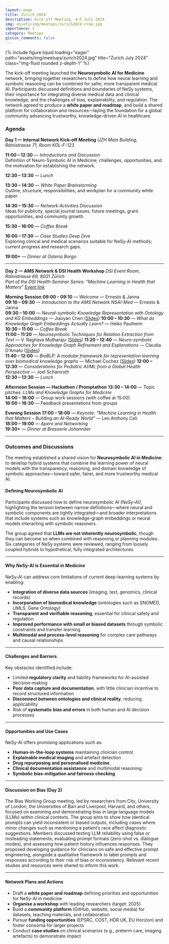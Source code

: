 ```yaml
---
layout: page
title: Zurich 2024
description: Kick-off Meeting, 4–5 July 2024
img: assets/img/meetups/zurich2024-crop.jpg
importance: 1
category: Meetups
giscus_comments: false
---
```


<div class="row">
    <div class="col-sm mt-3 mt-md-0">
        {% include figure.liquid loading="eager" path="assets/img/meetups/zurich2024.jpg" title="Zurich July 2024" class="img-fluid rounded z-depth-1" %}
    </div>
</div>
<!-- div class="caption">
    This image can also have a caption. It's like magic.
</div -->

The kick-off meeting launched the **Neurosymbolic AI for Medicine** network, bringing together researchers to define how neural learning and symbolic reasoning can be combined for safer, more transparent medical AI. Participants discussed definitions and boundaries of NeSy systems, their importance for integrating diverse medical data and clinical knowledge, and the challenges of bias, explainability, and regulation. The network agreed to produce a **white paper and roadmap**, and build a shared platform for collaboration and resources—laying the foundation for a global community advancing trustworthy, knowledge-driven AI in healthcare.


### Agenda

**Day 1 — Internal Network Kick-off Meeting**
_UZH Main Building, Rämistrasse 71, Room KOL-F-123_

**11:00 – 12:30** — _Introductions and Discussion_  
Definition of Neuro-Symbolic AI in Medicine; challenges, opportunities, and the motivation for establishing the network.

**12:30 – 13:30** — _Lunch_

**13:30 – 14:30** — _White Paper Brainstorming_  
Outline, structure, responsibilities, and workplan for a community white paper.

**14:30 – 15:30** — _Network Activities Discussion_  
Ideas for publicity, special journal issues, future meetings, grant opportunities, and community growth.

**15:30 – 16:00** — _Coffee Break_

**16:00 – 17:30** — _Case Studies Deep Dive_  
Exploring clinical and medical scenarios suitable for NeSy-AI methods; current progress and research gaps.

**19:00+** — _Dinner at Osteria Borgo_

---

**Day 2 — AMS Network & DSI Health Workshop**
_DSI Event Room, Rämistrasse 69, 8001 Zürich_  
_Part of the DSI Health Seminar Series: “Machine Learning in Health that Matters”_
[Event link](https://health.dsi.uzh.ch/news/save-the-date-machine-learning-in-health-that-matters-july-5th/)

**Morning Session**
**09:00 – 09:10** — _Welcome_ — Ernesto & Janna  
**09:10 – 09:30** — _Introduction to the AMS Network NSAI-Med_ — Ernesto & Janna  
**09:30 – 10:00** — _Neural-symbolic Knowledge Representation with Ontology and KG Embeddings_ — Jiaoyan Chen ([Slides](assets/pdf/meetups/zurich-jiaoyan.pdf)) 
**10:00 – 10:30** — _What do Knowledge Graph Embeddings Actually Learn?_ — Heiko Paulheim  
**10:30 – 11:00** — _Coffee Break_  
**11:00 – 11:20** — _Neurosymbolic Techniques for Relation Extraction from Text_ — V. Raghava Mutharaju  ([Slides](assets/pdf/meetups/zurich-raghava.pdf))
**11:20 – 12:40** — _Neuro-symbolic Approaches for Knowledge Graph Refinement and Explanations_ — Claudia D'Amato ([Slides](assets/pdf/meetups/zurich-claudia.pdf))  
**11:40 – 12:00** — _BioBLP: A modular framework for representation learning over biomedical knowledge graphs_ — Michael Cochez ([Slides](assets/pdf/meetups/zurich-michael.pdf))
**12:00 – 12:30** — _Considerations for Pediatric AI/ML from a Global Health Perspective_ — Joel Schamroth  
**12:30 – 13:30** — _Lunch_


**Afternoon Session — Hackathon / Promptathon**
**13:30 – 14:00** — Topic pitches: _LLMs and Knowledge Graphs for Medicine_  
**14:00 – 16:00** — Group work sessions (with coffee at 15:00)  
**16:00 – 16:30** — Feedback presentations from groups

**Evening Session**
**17:00 – 18:00** — _Keynote: “Machine Learning in Health that Matters – Building an AI-Ready World”_ — Leo Anthony Celi  
**18:00 – 19:00** — _Apéro and Networking_  
**19:30+** — _Dinner at Brasserie Johanniter_

---

### Outcomes and Discussions

The meeting established a shared vision for **Neurosymbolic AI in Medicine**:  
to develop hybrid systems that combine the learning power of neural models with the transparency, reasoning, and domain knowledge of symbolic approaches—toward safer, fairer, and more trustworthy medical AI.

#### Defining Neurosymbolic AI

Participants discussed how to define _neurosymbolic AI (NeSy-AI)_, highlighting the tension between narrow definitions—where neural and symbolic components are tightly integrated—and broader interpretations that include systems such as knowledge-graph embeddings or neural models interacting with symbolic reasoners.

The group agreed that **LLMs are not inherently neurosymbolic**, though they can become so when combined with reasoning or planning modules. Six categories of NeSy systems were reviewed, ranging from loosely coupled hybrids to hypothetical, fully integrated architectures.

---

#### Why NeSy-AI is Essential in Medicine

NeSy-AI can address core limitations of current deep-learning systems by enabling:

- **Integration of diverse data sources** (imaging, text, genomics, clinical records)
- **Incorporation of biomedical knowledge** (ontologies such as SNOMED, UMLS, Gene Ontology)
- **Transparent and verifiable reasoning**, essential for clinical safety and regulation
- **Improved performance with small or biased datasets** through symbolic constraints and transfer learning
- **Multimodal and process-level reasoning** for complex care pathways and causal relationships

---

#### Challenges and Barriers

Key obstacles identified include:

- Limited **regulatory clarity** and liability frameworks for AI-assisted decision-making
- **Poor data capture and documentation**, with little clinician incentive to record structured information
- **Disconnect between ontologies and clinical reality**, reducing applicability
- Risk of **systematic bias and errors** in both human and AI decision processes

---

#### Opportunities and Use Cases

NeSy-AI offers promising applications such as:

- **Human-in-the-loop systems** maintaining clinician control
- **Explainable medical imaging** and artefact detection
- **Drug repurposing and personalised medicine**
- **Clinical documentation assistance** and multimodal reasoning
- **Symbolic bias-mitigation and fairness checking**

---

#### Discussion on Bias (Day 2)

The Bias Working Group meeting, led by researchers from City, University of London, the Universities of Bari and Liverpool, Harvard, and others, focused on examining and demonstrating bias in large language models (LLMs) within clinical contexts. The group aims to show how identical prompts can yield inconsistent or biased outputs, including cases where minor changes such as mentioning a patient’s race affect diagnostic suggestions. Members discussed testing LLM reliability using false or misleading statements, evaluating prompt formats (zero-shot vs. dialogue modes), and assessing how patient history influences responses. They proposed developing guidance for clinicians on safe and effective prompt engineering, alongside a qualitative framework to label prompts and responses according to their risk of bias or inconsistency. Relevant recent studies and resources were shared to inform this work.

---

#### Network Plans and Actions

- Draft a **white paper and roadmap** defining priorities and opportunities for NeSy-AI in medicine
- **Organise a workshop** with leading researchers (target: 2025)
- Build a **community platform** (GitHub, website, social media) for datasets, teaching materials, and collaboration
- Pursue **funding opportunities** (EPSRC, COST, HDR UK, EU Horizon) and foster consortia for larger projects
- Conduct **case studies** on clinical scenarios (e.g., preterm care, imaging artefacts) to demonstrate impact
